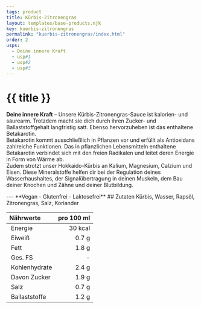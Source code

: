 ```yaml
---
tags: product
title: Kürbis-Zitronengras
layout: templates/base-products.njk
key: kuerbis-zitronengras
permalink: "kuerbis-zitronengras/index.html"
order: 2
usps:
  - Deine innere Kraft
  - usp#1
  - usp#2
  - usp#3
---
```



# {{ title }}

**Deine innere Kraft** –
Unsere Kürbis-Zitronengras-Sauce ist kalorien- und säurearm.
Trotzdem macht sie dich durch ihren Zucker- und Ballaststoffgehalt langfristig satt.
Ebenso hervorzuheben ist das enthaltene Betakarotin.  
Betakarotin kommt ausschließlich in Pflanzen vor und erfüllt als Antioxidans zahlreiche Funktionen.
Das in pflanzlichen Lebensmitteln enthaltene Betakarotin verbindet sich mit den freien Radikalen und leitet deren Energie in Form von Wärme ab.  
Zudem strotzt unser Hokkaido-Kürbis an Kalium, Magnesium, Calzium und Eisen.
Diese Mineralstoffe helfen dir bei der Regulation deines Wasserhaushaltes, der Signalübertragung in deinen Muskeln, dem Bau deiner Knochen und Zähne und deiner Blutbildung.

</div>
---
**Vegan - Glutenfrei - Laktosefrei**
## Zutaten
Kürbis, Wasser, Rapsöl, Zitronengras, Salz, Koriander

| Nährwerte       | pro 100 ml |
|:----------------|-----------:|
| Energie         | 30 kcal    |
| Eiweiß          | 0.7 g      |
| Fett            | 1.8 g      |
| Ges. FS         | -          |
| Kohlenhydrate   | 2.4 g      |
| Davon Zucker    | 1.9 g      |
| Salz            | 0.7 g      |
| Ballaststoffe   | 1.2 g      |
